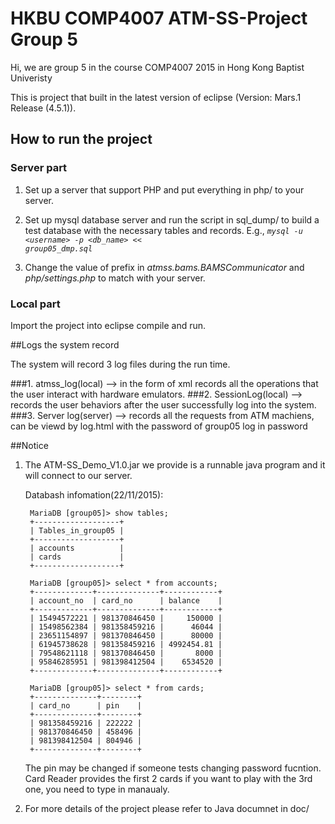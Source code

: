 # HKBU COMP4007 ATM-SS-Project Group 5

Hi, we are group 5 in the course COMP4007 2015 in Hong Kong Baptist Univeristy

This is project that built in the latest version of eclipse (Version: Mars.1 Release (4.5.1)).

## How to run the project
### Server part

1. Set up a server that support PHP and put everything in php/ to your server.

2. Set up mysql database server and run the script in sql_dump/ to build a test database with the necessary tables and records. E.g., *<code>mysql -u \<username\> -p \<db_name\> << group05_dmp.sql</code>*

3. Change the value of prefix in *atmss.bams.BAMSCommunicator* and *php/settings.php* to match with your server.

### Local part

Import the project into eclipse compile and run.

##Logs the system record

The system will record 3 log files during the run time.

###1. atmss_log(local) --> in the form of xml records all the operations that the user interact with hardware emulators.
###2. SessionLog(local) --> records the user behaviors after the user successfully log into the system.
###3. Server log(server) --> records all the requests from ATM machiens, can be viewd by log.html with the password of group05 log in password

##Notice

1. The ATM-SS_Demo_V1.0.jar we provide is a runnable java program and it will connect to our server.

	Databash infomation(22/11/2015):
	
		MariaDB [group05]> show tables;
		+-------------------+
		| Tables_in_group05 |
		+-------------------+
		| accounts          |
		| cards             |
		+-------------------+

		MariaDB [group05]> select * from accounts;
		+-------------+--------------+------------+
		| account_no  | card_no      | balance    |
		+-------------+--------------+------------+
		| 15494572221 | 981370846450 |     150000 |
		| 15498562384 | 981358459216 |      46044 |
		| 23651154897 | 981370846450 |      80000 |
		| 61945738628 | 981358459216 | 4992454.81 |
		| 79548621118 | 981370846450 |       8000 |
		| 95846285951 | 981398412504 |    6534520 |
		+-------------+--------------+------------+

		MariaDB [group05]> select * from cards;
		+--------------+--------+
		| card_no      | pin    |
		+--------------+--------+
		| 981358459216 | 222222 |
		| 981370846450 | 458496 |
		| 981398412504 | 804946 |
		+--------------+--------+
	The pin may be changed if someone tests changing password fucntion.
	Card Reader provides the first 2 cards if you want to play with the 3rd one, you need to type in manaualy.
	
2. For more details of the project please refer to Java documnet in doc/

